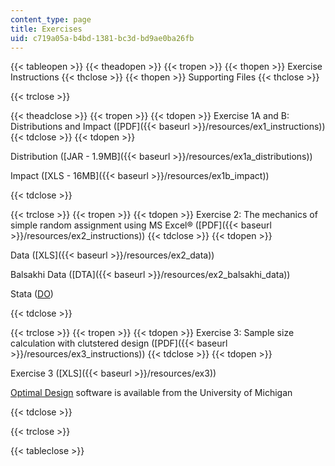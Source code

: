 ```yaml
---
content_type: page
title: Exercises
uid: c719a05a-b4bd-1381-bc3d-bd9ae0ba26fb
---
```


{{< tableopen >}}
{{< theadopen >}}
{{< tropen >}}
{{< thopen >}}
Exercise Instructions
{{< thclose >}}
{{< thopen >}}
Supporting Files
{{< thclose >}}

{{< trclose >}}

{{< theadclose >}}
{{< tropen >}}
{{< tdopen >}}
Exercise 1A and B: Distributions and Impact ([PDF]({{< baseurl >}}/resources/ex1_instructions))
{{< tdclose >}}
{{< tdopen >}}


Distribution ([JAR - 1.9MB]({{< baseurl >}}/resources/ex1a_distributions))

Impact ([XLS - 16MB]({{< baseurl >}}/resources/ex1b_impact))


{{< tdclose >}}

{{< trclose >}}
{{< tropen >}}
{{< tdopen >}}
Exercise 2: The mechanics of simple random assignment using MS Excel® ([PDF]({{< baseurl >}}/resources/ex2_instructions))
{{< tdclose >}}
{{< tdopen >}}


Data ([XLS]({{< baseurl >}}/resources/ex2_data))

Balsakhi Data ([DTA]({{< baseurl >}}/resources/ex2_balsakhi_data))

Stata ([DO](./resolveuid/f1947482ba33fb6f763de283cee3a0f9))


{{< tdclose >}}

{{< trclose >}}
{{< tropen >}}
{{< tdopen >}}
Exercise 3: Sample size calculation with clutstered design ([PDF]({{< baseurl >}}/resources/ex3_instructions))
{{< tdclose >}}
{{< tdopen >}}


Exercise 3 ([XLS]({{< baseurl >}}/resources/ex3))

[Optimal Design](https://sites.google.com/site/optimaldesignsoftware/home) software is available from the University of Michigan


{{< tdclose >}}

{{< trclose >}}

{{< tableclose >}}